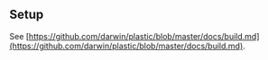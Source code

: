 ## Setup

See [https://github.com/darwin/plastic/blob/master/docs/build.md](https://github.com/darwin/plastic/blob/master/docs/build.md).
